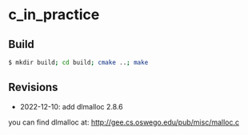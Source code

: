 # c_in_practice

## Build

```bash
$ mkdir build; cd build; cmake ..; make
```

## Revisions

- 2022-12-10: add dlmalloc 2.8.6

you can find dlmalloc at: http://gee.cs.oswego.edu/pub/misc/malloc.c